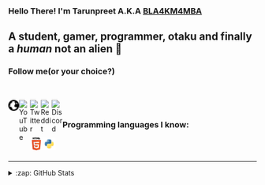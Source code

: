 ### Hello There! I'm Tarunpreet A.K.A [BLA4KM4MBA][website]

## A student, gamer, programmer, otaku and finally a *human* not an alien 🤣

### Follow me(or your choice?)

<br>

[<img align="left" alt="website" width="22px" src="https://raw.githubusercontent.com/iconic/open-iconic/master/svg/globe.svg" />][website]
[<img align="left" alt="YouTube" width="22px" src="https://cdn.jsdelivr.net/npm/simple-icons@v3/icons/youtube.svg" />][youtube]
[<img align="left" alt="Twitter" width="22px" src="https://simpleicons.org/icons/twitter.svg" />][twitter]
[<img align="left" alt="Reddit" width="22px" src="https://simpleicons.org/icons/reddit.svg" />][reddit]
[<img align="left" alt="Discord" width="22px" src="https://simpleicons.org/icons/discord.svg" />][discord]

<br />

### Programming languages I know:

[<img align="left" alt="HTML5" width="26px" src="https://raw.githubusercontent.com/github/explore/80688e429a7d4ef2fca1e82350fe8e3517d3494d/topics/html/html.png" />](https://en.wikipedia.org/wiki/HTML5)
[<img align="left" alt="Python" width="26px" src="https://raw.githubusercontent.com/github/explore/80688e429a7d4ef2fca1e82350fe8e3517d3494d/topics/python/python.png"  />](https://en.wikipedia.org/wiki/Python_(programming_language))

<br />
<br />

---

<details>
  <summary>:zap: GitHub Stats</summary>

  <img align="left" alt="BLA4KM4MBA's GitHub Stats" src="https://github-readme-stats.bla4km4mba.vercel.app/api?username=BLA4KM4MBA&show_icons=true&hide_border=true" />

</details>

[website]: https://tarunpreet.ml
[twitter]: https://twitter.com/BLA4KM4MBA
[youtube]: https://youtube.com/codeSTACKr
[reddit]:  https://www.reddit.com/user/BLA4KM4MBA
[discord]: BLA44KM4MBA#4698
